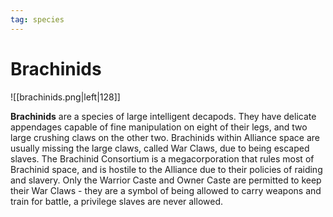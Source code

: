 ```yaml
---
tag: species
---
```

# Brachinids

![[brachinids.png|left|128]]

**Brachinids** are a species of large intelligent decapods. They have delicate appendages capable of fine manipulation on eight of their legs, and two large crushing claws on the other two. Brachinids within Alliance space are usually missing the large claws, called War Claws, due to being escaped slaves. The Brachinid Consortium is a megacorporation that rules most of Brachinid space, and is hostile to the Alliance due to their policies of raiding and slavery. Only the Warrior Caste and Owner Caste are permitted to keep their War Claws - they are a symbol of being allowed to carry weapons and train for battle, a privilege slaves are never allowed.